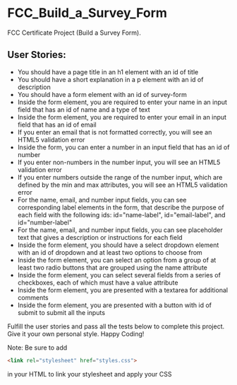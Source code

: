 # FCC_Build_a_Survey_Form
FCC Certificate Project (Build a Survey Form).


## User Stories:

  
  - You should have a page title in an h1 element with an id of title  
  - You should have a short explanation in a p element with an id of description  
  - You should have a form element with an id of survey-form  
  - Inside the form element, you are required to enter your name in an input field that has an id of name and a type of text  
  - Inside the form element, you are required to enter your email in an input field that has an id of email  
  - If you enter an email that is not formatted correctly, you will see an HTML5 validation error  
  - Inside the form, you can enter a number in an input field that has an id of number  
  - If you enter non-numbers in the number input, you will see an HTML5 validation error  
  - If you enter numbers outside the range of the number input, which are defined by the min and max attributes, you will see an HTML5 validation error  
  - For the name, email, and number input fields, you can see corresponding label elements in the form, that describe the purpose of each field with the      following ids: id="name-label", id="email-label", and id="number-label"  
  - For the name, email, and number input fields, you can see placeholder text that gives a description or instructions for each field  
  - Inside the form element, you should have a select dropdown element with an id of dropdown and at least two options to choose from  
  - Inside the form element, you can select an option from a group of at least two radio buttons that are grouped using the name attribute  
  - Inside the form element, you can select several fields from a series of checkboxes, each of which must have a value attribute  
  - Inside the form element, you are presented with a textarea for additional comments  
  - Inside the form element, you are presented with a button with id of submit to submit all the inputs  

  Fulfill the user stories and pass all the tests below to complete this project. Give it your own personal style. Happy Coding!

Note: Be sure to add 
```html 
<link rel="stylesheet" href="styles.css"> 
``` 
in your HTML to link your stylesheet and apply your CSS  
